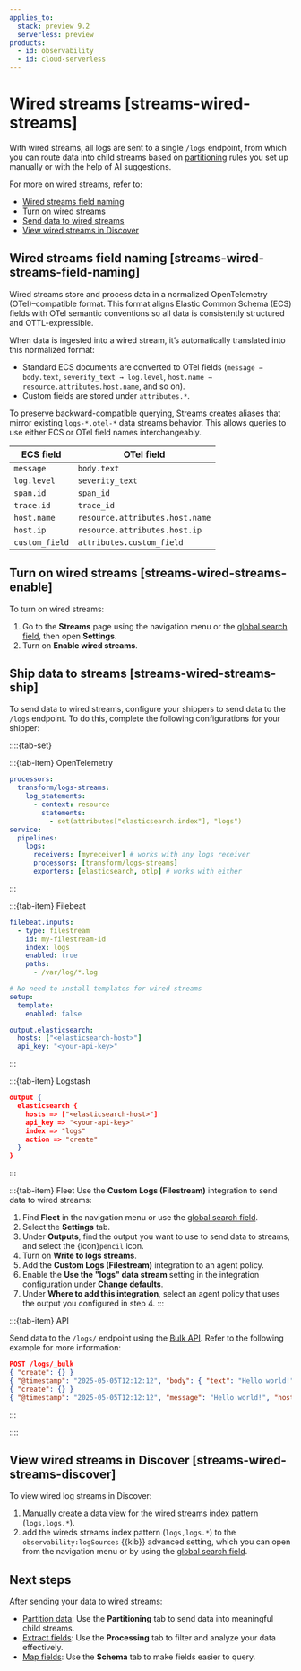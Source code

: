 ```yaml
---
applies_to:
  stack: preview 9.2
  serverless: preview
products:
  - id: observability
  - id: cloud-serverless
---
```


# Wired streams [streams-wired-streams]

With wired streams, all logs are sent to a single `/logs` endpoint, from which you can route data into child streams based on [partitioning](./management/partitioning.md) rules you set up manually or with the help of AI suggestions.

For more on wired streams, refer to:
- [Wired streams field naming](#streams-wired-streams-field-naming)
- [Turn on wired streams](#streams-wired-streams-enable)
- [Send data to wired streams](#streams-wired-streams-ship)
- [View wired streams in Discover](#streams-wired-streams-discover)

## Wired streams field naming [streams-wired-streams-field-naming]

Wired streams store and process data in a normalized OpenTelemetry (OTel)–compatible format. This format aligns Elastic Common Schema (ECS) fields with OTel semantic conventions so all data is consistently structured and OTTL-expressible.

When data is ingested into a wired stream, it’s automatically translated into this normalized format:
- Standard ECS documents are converted to OTel fields (`message → body.text`, `severity_text → log.level`, `host.name → resource.attributes.host.name`, and so on).
- Custom fields are stored under `attributes.*`.

To preserve backward-compatible querying, Streams creates aliases that mirror existing `logs-*.otel-*` data streams behavior. This allows queries to use either ECS or OTel field names interchangeably.

| ECS field | OTel field |
|------------|-------------------------|
| `message` | `body.text` |
| `log.level` | `severity_text` |
| `span.id` | `span_id` |
| `trace.id` | `trace_id` |
| `host.name` | `resource.attributes.host.name` |
| `host.ip` | `resource.attributes.host.ip` |
| `custom_field` | `attributes.custom_field` |

## Turn on wired streams [streams-wired-streams-enable]

To turn on wired streams:

1. Go to the **Streams** page using the navigation menu or the [global search field](/explore-analyze/find-and-organize/find-apps-and-objects.md), then open **Settings**.
1. Turn on **Enable wired streams**.

## Ship data to streams [streams-wired-streams-ship]

To send data to wired streams, configure your shippers to send data to the `/logs` endpoint. To do this, complete the following configurations for your shipper:

::::{tab-set}

:::{tab-item} OpenTelemetry
```yaml
processors:
  transform/logs-streams:
    log_statements:
      - context: resource
        statements:
          - set(attributes["elasticsearch.index"], "logs")
service:
  pipelines:
    logs:
      receivers: [myreceiver] # works with any logs receiver
      processors: [transform/logs-streams]
      exporters: [elasticsearch, otlp] # works with either
```
:::

:::{tab-item} Filebeat
```yaml
filebeat.inputs:
  - type: filestream
    id: my-filestream-id
    index: logs
    enabled: true
    paths:
      - /var/log/*.log

# No need to install templates for wired streams
setup:
  template:
    enabled: false

output.elasticsearch:
  hosts: ["<elasticsearch-host>"]
  api_key: "<your-api-key>"
```
:::

:::{tab-item} Logstash
```json
output {
  elasticsearch {
    hosts => ["<elasticsearch-host>"]
    api_key => "<your-api-key>"
    index => "logs"
    action => "create"
  }
}
```
:::

:::{tab-item} Fleet
Use the **Custom Logs (Filestream)** integration to send data to wired streams:

1. Find **Fleet** in the navigation menu or use the [global search field](/explore-analyze/find-and-organize/find-apps-and-objects.md).
1. Select the **Settings** tab.
1. Under **Outputs**, find the output you want to use to send data to streams, and select the {icon}`pencil` icon.
1. Turn on **Write to logs streams**.
1. Add the **Custom Logs (Filestream)** integration to an agent policy.
1. Enable the **Use the "logs" data stream** setting in the integration configuration under **Change defaults**.
1. Under **Where to add this integration**, select an agent policy that uses the output you configured in step 4.
:::

:::{tab-item} API

Send data to the `/logs/` endpoint using the [Bulk API](https://www.elastic.co/docs/api/doc/elasticsearch/operation/operation-bulk). Refer to the following example for more information:

```json
POST /logs/_bulk
{ "create": {} }
{ "@timestamp": "2025-05-05T12:12:12", "body": { "text": "Hello world!" }, "resource": { "attributes": { "host.name": "my-host-name" } } }
{ "create": {} }
{ "@timestamp": "2025-05-05T12:12:12", "message": "Hello world!", "host.name": "my-host-name" }
```
:::

::::

## View wired streams in Discover [streams-wired-streams-discover]

To view wired log streams in Discover:

1. Manually [create a data view](../../../explore-analyze/find-and-organize/data-views.md#settings-create-pattern) for the wired streams index pattern (`logs,logs.*`).
1. add the wireds streams index pattern (`logs,logs.*`) to the `observability:logSources` {{kib}} advanced setting, which you can open from the navigation menu or by using the [global search field](../../../explore-analyze/find-and-organize/find-apps-and-objects.md).

## Next steps

After sending your data to wired streams:

- [Partition data](./management/partitioning.md): Use the **Partitioning** tab to send data into meaningful child streams.
- [Extract fields](./management/extract.md): Use the **Processing** tab to filter and analyze your data effectively.
- [Map fields](./management/schema.md): Use the **Schema** tab to make fields easier to query.